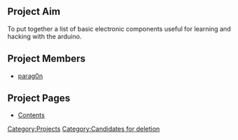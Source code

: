 Project Aim
-----------

To put together a list of basic electronic components useful for
learning and hacking with the arduino.

Project Members
---------------

-   [parag0n](user:parag0n "wikilink")

Project Pages
-------------

-   [Contents](Arduino_Kit/Contents "wikilink")

[Category:Projects](Category:Projects "wikilink") [Category:Candidates
for deletion](Category:Candidates_for_deletion "wikilink")